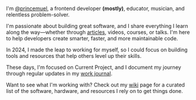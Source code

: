   <!-- I want to setup my homepage to be a hub of (featured) posts,
  (featured) projects, a short bio with a link to my About page,  -->

I'm [@princemuel](https://x.com/iamprincemuel), a frontend developer
**(mostly)**, educator, musician, and relentless problem-solver.

I'm passionate about building great software, and I share everything I learn
along the way—whether through [articles](/blog), videos, courses, or talks.
I'm here to help developers create smarter, faster, and more maintainable code.

In 2024, I made the leap to working for myself, so I could focus on
building tools and resources that help others level up their skills.

These days, I'm focused on Current Project, and I document my journey
through regular updates in my [work journal](/journal).

Want to see what I'm working with? Check out my [wiki](/wiki) page
for a curated list of the software, hardware, and resources I rely on
to get things done.
